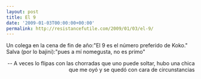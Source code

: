 ```yaml
---
layout: post
title: El 9
date: '2009-01-03T00:00:00+00:00'
permalink: http://resistancefutile.com/2009/01/03/el-9/
---
```

<p class="frase">Un colega en la cena de fin de año:"El 9 es el número preferido de Koko."
Salva (por lo bajini):"pues a mí nomegusta, no es primo"</p><p align="right">-- A veces lo flipas con las chorradas que uno puede soltar, hubo una chica que me oyó y se quedó con cara de circunstancias</p>

